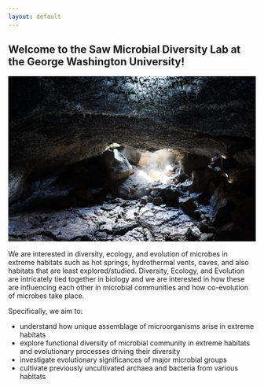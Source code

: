 ```yaml
---
layout: default
---
```

## Welcome to the Saw Microbial Diversity Lab at the George Washington University!

<img src="images/cave1.png">

We are interested in diversity, ecology, and evolution of microbes in extreme habitats such as hot springs, hydrothermal vents, caves, and also habitats that are least explored/studied.
Diversity, Ecology, and Evolution are intricately tied together in biology and we are interested in how these are influencing each other in microbial communities and how co-evolution of microbes take place.

Specifically, we aim to:
- understand how unique assemblage of microorganisms arise in extreme habitats
- explore functional diversity of microbial community in extreme habitats and evolutionary processes driving their diversity
- investigate evolutionary significances of major microbial groups
- cultivate previously uncultivated archaea and bacteria from various habitats

